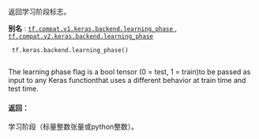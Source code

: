 返回学习阶段标志。

**别名** : [ `tf.compat.v1.keras.backend.learning_phase` ](/api_docs/python/tf/keras/backend/learning_phase), [ `tf.compat.v2.keras.backend.learning_phase` ](/api_docs/python/tf/keras/backend/learning_phase)

```
 tf.keras.backend.learning_phase()
 
```

The learning phase flag is a bool tensor (0 = test, 1 = train)to be passed as input to any Keras functionthat uses a different behavior at train time and test time.

#### 返回：
学习阶段（标量整数张量或python整数）。


